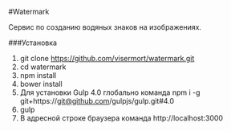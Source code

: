 #Watermark

Сервис по созданию водяных знаков на изображениях.

###Установка

1. git clone https://github.com/visermort/watermark.git
2. cd watermark
3. npm install
3. bower install
4. Для установки Gulp 4.0 глобально команда npm i -g git+https://git@github.com/gulpjs/gulp.git#4.0
4. gulp
5. В адресной строке браузера команда http://localhost:3000
